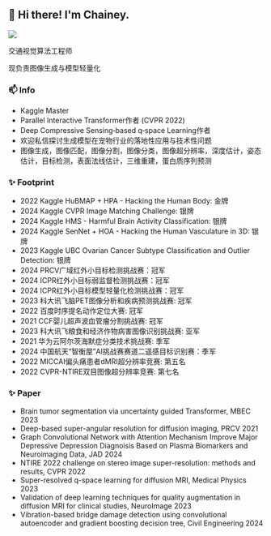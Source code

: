 
## 👋 Hi there! I'm Chainey.

[![](https://github-readme-stats.vercel.app/api?username=chaineypung&show_icons=true&theme=onedark)](https://github.com/anuraghazra/github-readme-stats)

交通视觉算法工程师

现负责图像生成与模型轻量化

### 📫 Info
* Kaggle Master
* Parallel Interactive Transformer作者 (CVPR 2022)
* Deep Compressive Sensing‐based q‐space Learning作者
* 欢迎私信探讨生成模型在宠物行业的落地性应用与技术性问题
* 图像生成，图像匹配，图像分割，图像分类，图像超分辨率，深度估计，姿态估计，目标检测，表面法线估计，三维重建，蛋白质序列预测

  
### ✨ Footprint
* 2022 Kaggle HuBMAP + HPA - Hacking the Human Body: 金牌
* 2024 Kaggle CVPR Image Matching Challenge: 银牌
* 2024 Kaggle HMS - Harmful Brain Activity Classification: 银牌
* 2024 Kaggle SenNet + HOA - Hacking the Human Vasculature in 3D: 银牌
* 2023 Kaggle UBC Ovarian Cancer Subtype Classification and Outlier Detection: 银牌
* 2024 PRCV广域红外小目标检测挑战赛：冠军
* 2024 ICPR红外小目标弱监督检测挑战赛：冠军
* 2024 ICPR红外小目标模型轻量化检测挑战赛：冠军
* 2023 科大讯飞脑PET图像分析和疾病预测挑战赛: 冠军
* 2022 百度时序提名动作定位大赛: 冠军
* 2021 CCF婴儿超声波血管瘤分割挑战赛: 冠军
* 2023 科大讯飞粮食和经济作物病害图像识别挑战赛: 亚军
* 2021 华为云阿尔茨海默症分类技术挑战赛: 季军
* 2024 中国航天“智衡屋”AI挑战赛赛道二遥感目标识别赛：季军
* 2022 MICCAI偏头痛患者dMRI超分辨率竞赛: 第五名
* 2022 CVPR-NTIRE双目图像超分辨率竞赛: 第七名

### ✨ Paper
* Brain tumor segmentation via uncertainty guided Transformer, MBEC 2023
* Deep-based super-angular resolution for diffusion imaging, PRCV 2021
* Graph Convolutional Network with Attention Mechanism Improve Major Depressive Depression Diagnoisis Based on Plasma Biomarkers and Neuroimaging Data, JAD 2024
* NTIRE 2022 challenge on stereo image super-resolution: methods and results, CVPR 2022 
* Super-resolved q-space learning for diffusion MRI, Medical Physics 2023
* Validation of deep learning techniques for quality augmentation in diffusion MRI for clinical studies, NeuroImage 2023
* Vibration-based bridge damage detection using convolutional autoencoder and gradient boosting decision tree, Civil Engineering 2024


